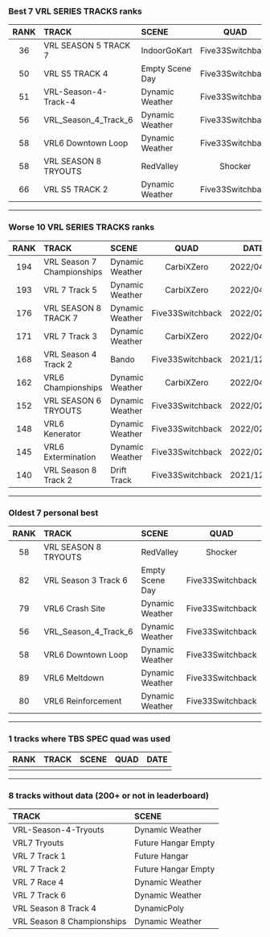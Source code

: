 ### Best 7 VRL SERIES TRACKS ranks
|RANK|TRACK|SCENE|QUAD|DATE|
|:---:|:---|:---|:---:|:---:|
|36|VRL SEASON 5 TRACK 7|IndoorGoKart|Five33Switchback|2022/02/09|
|50|VRL S5 TRACK 4|Empty Scene Day|Five33Switchback|2021/12/18|
|51|VRL-Season-4-Track-4|Dynamic Weather|Five33Switchback|2021/12/15|
|56|VRL_Season_4_Track_6|Dynamic Weather|Five33Switchback|2021/10/27|
|58|VRL6 Downtown Loop|Dynamic Weather|Five33Switchback|2021/12/15|
|58|VRL SEASON 8 TRYOUTS|RedValley|Shocker|2021/10/10|
|66|VRL S5 TRACK 2|Dynamic Weather|Five33Switchback|2021/12/18|
---
### Worse 10 VRL SERIES TRACKS ranks
|RANK|TRACK|SCENE|QUAD|DATE|
|:---:|:---|:---|:---:|:---:|
|194|VRL Season 7 Championships|Dynamic Weather|CarbiXZero|2022/04/13|
|193|VRL 7 Track 5|Dynamic Weather|CarbiXZero|2022/04/12|
|176|VRL SEASON 8 TRACK 7|Dynamic Weather|Five33Switchback|2022/02/05|
|171|VRL 7 Track 3|Dynamic Weather|CarbiXZero|2022/04/12|
|168|VRL Season 4 Track 2|Bando|Five33Switchback|2021/12/17|
|162|VRL6 Championships|Dynamic Weather|CarbiXZero|2022/04/14|
|152|VRL SEASON 6 TRYOUTS|Dynamic Weather|Five33Switchback|2022/02/05|
|148|VRL6 Kenerator|Dynamic Weather|Five33Switchback|2022/02/03|
|145|VRL6 Extermination|Dynamic Weather|Five33Switchback|2022/02/04|
|140|VRL Season 8 Track 2|Drift Track|Five33Switchback|2021/12/16|
---
### Oldest 7 personal best
|RANK|TRACK|SCENE|QUAD|DATE|
|:---:|:---|:---|:---:|:---:|
|58|VRL SEASON 8 TRYOUTS|RedValley|Shocker|2021/10/10|
|82|VRL Season 3 Track 6|Empty Scene Day|Five33Switchback|2021/10/26|
|79|VRL6 Crash Site|Dynamic Weather|Five33Switchback|2021/10/27|
|56|VRL_Season_4_Track_6|Dynamic Weather|Five33Switchback|2021/10/27|
|58|VRL6 Downtown Loop|Dynamic Weather|Five33Switchback|2021/12/15|
|89|VRL6 Meltdown|Dynamic Weather|Five33Switchback|2021/12/15|
|80|VRL6 Reinforcement|Dynamic Weather|Five33Switchback|2021/12/15|
---
### 1 tracks where TBS SPEC quad was used
|RANK|TRACK|SCENE|QUAD|DATE|
|:---:|:---|:---|:---:|:---:|
||||||
---
### 8 tracks without data (200+ or not in leaderboard)
|TRACK|SCENE|
|:---|:---|
|VRL-Season-4-Tryouts|Dynamic Weather|
|VRL7 Tryouts|Future Hangar Empty|
|VRL 7 Track 1|Future Hangar|
|VRL 7 Track 2|Future Hangar Empty|
|VRL 7 Race 4|Dynamic Weather|
|VRL 7 Track 6|Dynamic Weather|
|VRL Season 8 Track 4|DynamicPoly|
|VRL Season 8 Championships|Dynamic Weather|
